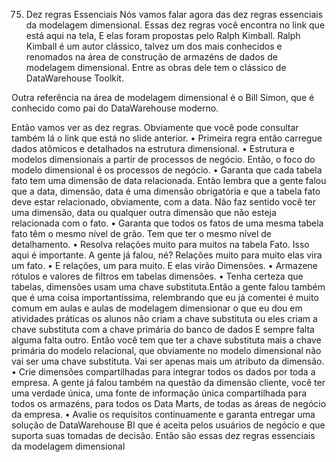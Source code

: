 75. Dez regras Essenciais
Nós vamos falar agora das dez regras essenciais da modelagem dimensional.
Essas dez regras você encontra no link que está aqui na tela, E elas foram propostas pelo Ralph Kimball. Ralph Kimball é um autor clássico, talvez um dos mais conhecidos e renomados na área de construção de armazéns de dados de modelagem dimensional. Entre as obras dele tem o clássico de DataWarehouse Toolkit.

Outra referência na área de modelagem dimensional é o Bill Simon, que é conhecido como pai do DataWarehouse  moderno.

Então vamos ver as dez regras. Obviamente que você pode consultar também lá o link que está no slide anterior.
•	Primeira regra então carregue dados atômicos e detalhados na estrutura dimensional.
•	Estrutura e modelos dimensionais a partir de processos de negócio. Então, o foco do modelo dimensional é os processos de negócio.
•	Garanta que cada tabela fato tem uma dimensão de data relacionada. Então lembra que a gente falou que a data, dimensão, data é uma dimensão obrigatória e que a tabela fato deve estar relacionado, obviamente, com a data. Não faz sentido você ter uma dimensão, data ou qualquer outra dimensão que não esteja relacionada com o fato.
•	Garanta que todos os fatos de uma mesma tabela fato têm o mesmo nível de grão. Tem que ter o mesmo nível de detalhamento.
•	Resolva relações muito para muitos na tabela Fato. Isso aqui é importante. A gente já falou, né? Relações muito para muito elas vira um fato.
•	E relações, um para muito. E elas virão Dimensões.
•	Armazene rótulos e valores de filtros em tabelas dimensões.
•	Tenha certeza que tabelas, dimensões usam uma chave substituta.Então a gente falou também que é uma coisa importantíssima, relembrando que eu já comentei é muito comum em aulas e aulas de modelagem dimensionar o que eu dou em atividades práticas os alunos não criam a chave substituta ou eles criam a chave substituta com a chave primária do banco de dados E sempre falta alguma falta outro. Então você tem que ter a chave substituta mais a chave primária do modelo relacional, que obviamente no modelo dimensional não vai ser uma chave substituta. Vai ser apenas mais um atributo da dimensão.
•	Crie dimensões compartilhadas para integrar todos os dados por toda a empresa. A gente já falou também na questão da dimensão cliente, você ter uma verdade única, uma fonte de informação única compartilhada para todos os armazéns, para todos os Data Marts, de todas as áreas de negócio da empresa. 
•	Avalie os requisitos continuamente e garanta entregar uma solução de DataWarehouse BI que é aceita pelos usuários de negócio e que suporta suas tomadas de decisão.
Então são essas dez regras essenciais da modelagem dimensional